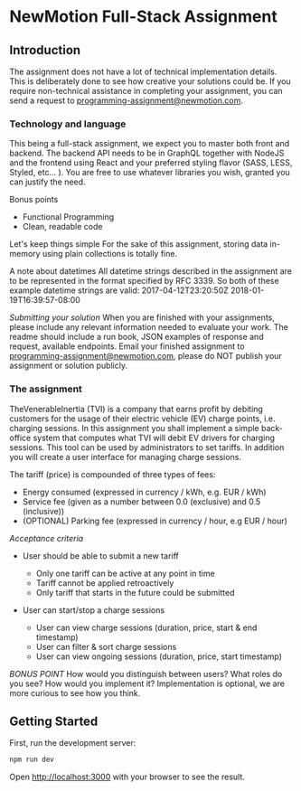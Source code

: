 # NewMotion Full-Stack Assignment

## Introduction
The assignment does not have a lot of technical implementation details. This is deliberately done to see how creative your solutions could be. If you require non-technical assistance in completing your assignment, you can send a request to programming-assignment@newmotion.com.

### Technology and language
This being a full-stack assignment, we expect you to master both front and backend. The backend API needs to be in GraphQL together with NodeJS and the frontend using React and your preferred styling flavor (SASS, LESS, Styled, etc... ). You are free to use whatever libraries you wish, granted you can justify the need.

Bonus points
- Functional Programming
- Clean, readable code

Let's keep things simple
For the sake of this assignment, storing data in-memory using plain collections is totally fine.

A note about datetimes
All datetime strings described in the assignment are to be represented in the format specified by RFC 3339. So both of these example datetime strings are valid:
2017-04-12T23:20:50Z
2018-01-19T16:39:57-08:00

*Submitting your solution*
When you are finished with your assignments, please include any relevant information needed to evaluate your work. The readme should include a run book,  JSON examples of response and request, available endpoints. Email your finished assignment to programming-assignment@newmotion.com, please do NOT publish your assignment or solution publicly.

### The assignment
TheVenerableInertia (TVI) is a company that earns profit by debiting customers for the usage of their electric vehicle (EV) charge points, i.e. charging sessions. In this assignment you shall implement a simple back-office system that computes what TVI will debit EV drivers for charging sessions. This tool can be used by administrators to set tariffs. In addition you will create a user interface for managing charge sessions.

The tariff (price) is compounded of three types of fees:
- Energy consumed (expressed in currency / kWh, e.g. EUR / kWh)
- Service fee (given as a number between 0.0 (exclusive) and 0.5 (inclusive))
- (OPTIONAL) Parking fee (expressed in currency / hour, e.g EUR / hour)

*Acceptance criteria*
- User should be able to submit a new tariff
    - Only one tariff can be active at any point in time
    - Tariff cannot be applied retroactively
    - Only tariff that starts in the future could be submitted

- User can start/stop a charge sessions
    - User can view charge sessions (duration, price, start & end timestamp)
    - User can filter & sort charge sessions
    - User can view ongoing sessions (duration, price, start timestamp)

*BONUS POINT*
How would you distinguish between users? What roles do you see? How would you implement it? Implementation is optional, we are more curious to see how you think.


## Getting Started

First, run the development server:

```bash
npm run dev
```

Open [http://localhost:3000](http://localhost:3000) with your browser to see the result.
